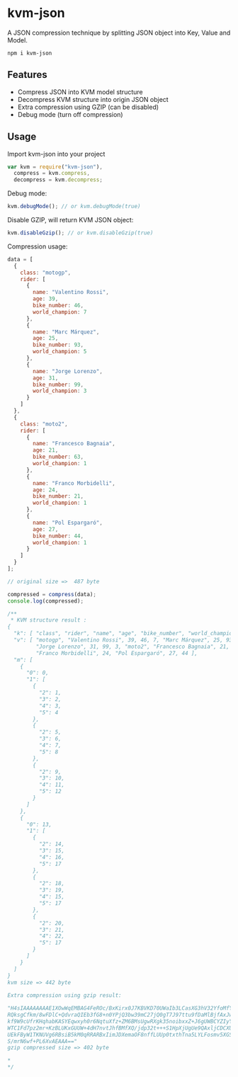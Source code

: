 # kvm-json

A JSON compression technique by splitting JSON object into Key, Value and Model.

`npm i kvm-json`

## Features

- Compress JSON into KVM model structure
- Decompress KVM structure into origin JSON object
- Extra compression using GZIP (can be disabled)
- Debug mode (turn off compression)

## Usage

Import kvm-json into your project

```js
var kvm = require("kvm-json"),
  compress = kvm.compress,
  decompress = kvm.decompress;
```

Debug mode:

```js
kvm.debugMode(); // or kvm.debugMode(true)
```

Disable GZIP, will return KVM JSON object:

```js
kvm.disableGzip(); // or kvm.disableGzip(true)
```

Compression usage:

```js
data = [
  {
    class: "motogp",
    rider: [
      {
        name: "Valentino Rossi",
        age: 39,
        bike_number: 46,
        world_champion: 7
      },
      {
        name: "Marc Márquez",
        age: 25,
        bike_number: 93,
        world_champion: 5
      },
      {
        name: "Jorge Lorenzo",
        age: 31,
        bike_number: 99,
        world_champion: 3
      }
    ]
  },
  {
    class: "moto2",
    rider: [
      {
        name: "Francesco Bagnaia",
        age: 21,
        bike_number: 63,
        world_champion: 1
      },
      {
        name: "Franco Morbidelli",
        age: 24,
        bike_number: 21,
        world_champion: 1
      },
      {
        name: "Pol Espargaró",
        age: 27,
        bike_number: 44,
        world_champion: 1
      }
    ]
  }
];

// original size =>  487 byte

compressed = compress(data);
console.log(compressed);

/**
 * KVM structure result : 
{
  "k": [ "class", "rider", "name", "age", "bike_number", "world_champion" ],
  "v": [ "motogp", "Valentino Rossi", 39, 46, 7, "Marc Márquez", 25, 93, 5, 
         "Jorge Lorenzo", 31, 99, 3, "moto2", "Francesco Bagnaia", 21, 63, 1, 
         "Franco Morbidelli", 24, "Pol Espargaró", 27, 44 ],
  "m": [
    {
      "0": 0,
      "1": [
        {
          "2": 1,
          "3": 2,
          "4": 3,
          "5": 4
        },
        {
          "2": 5,
          "3": 6,
          "4": 7,
          "5": 8
        },
        {
          "2": 9,
          "3": 10,
          "4": 11,
          "5": 12
        }
      ]
    },
    {
      "0": 13,
      "1": [
        {
          "2": 14,
          "3": 15,
          "4": 16,
          "5": 17
        },
        {
          "2": 18,
          "3": 19,
          "4": 15,
          "5": 17
        },
        {
          "2": 20,
          "3": 21,
          "4": 22,
          "5": 17
        }
      ]
    }
  ]
}
kvm size => 442 byte
 
Extra compression using gzip result:

"H4sIAAAAAAAAE1XOwWqEMBAG4FeROc/BxKirx0J7KBVKD70UWaIb3LCasXG3hV32YfoMfYR9sY7
RQksgCfkm/8wFDlC+QdvraQIEb3fG8+n0YPjQ3bw39mC27jQ0gT7J97ttu9fDaMlBjfAxJwx0pG5
kf9W9cUfrKHqhabKASYEqwxyh0r6NqtuXfz+ZM6BMsUgwRXgk35noibxxZ+J6gUWBCYZIyYkPXrv
WTC1Fd7pz2mr+KzBLUKxGUUW+4dH7nvtJhfBMfXQ/jdp32t+++S1HpXjUgUe9QAxljCDCXULJMQm
UEkFByW1TKNUVg6RBsiB5kM0qRRARBxIimJDXemaOF8nffLUUp0txthTna5LYLFosmv5XGS/DiaB
S/mrN6wf+PL6XvAEAAA=="
gzip compressed size => 402 byte

*
*/
```
